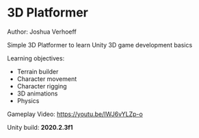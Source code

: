 # 3D Platformer

Author: Joshua Verhoeff

Simple 3D Platformer to learn Unity 3D game development basics

Learning objectives:

- Terrain builder
- Character movement
- Character rigging
- 3D animations
- Physics

Gameplay Video: https://youtu.be/IWJ6vYLZp-o

Unity build: **2020.2.3f1**